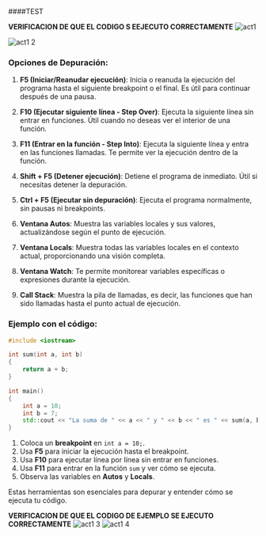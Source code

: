 ####TEST

**VERIFICACION DE QUE EL CODIGO S EEJECUTO CORRECTAMENTE**
![act1](https://github.com/user-attachments/assets/21b451b9-2c06-482a-bb70-1b8a1dd5d82a)

![act1 2](https://github.com/user-attachments/assets/be7c4e02-f721-401f-bdec-f4484b337ae8)



### Opciones de Depuración:

1. **F5 (Iniciar/Reanudar ejecución)**: Inicia o reanuda la ejecución del programa hasta el siguiente breakpoint o el final. Es útil para continuar después de una pausa.
   
2. **F10 (Ejecutar siguiente línea - Step Over)**: Ejecuta la siguiente línea sin entrar en funciones. Útil cuando no deseas ver el interior de una función.

3. **F11 (Entrar en la función - Step Into)**: Ejecuta la siguiente línea y entra en las funciones llamadas. Te permite ver la ejecución dentro de la función.

4. **Shift + F5 (Detener ejecución)**: Detiene el programa de inmediato. Útil si necesitas detener la depuración.

5. **Ctrl + F5 (Ejecutar sin depuración)**: Ejecuta el programa normalmente, sin pausas ni breakpoints.

6. **Ventana Autos**: Muestra las variables locales y sus valores, actualizándose según el punto de ejecución.

7. **Ventana Locals**: Muestra todas las variables locales en el contexto actual, proporcionando una visión completa.

8. **Ventana Watch**: Te permite monitorear variables específicas o expresiones durante la ejecución.

9. **Call Stack**: Muestra la pila de llamadas, es decir, las funciones que han sido llamadas hasta el punto actual de ejecución.

### Ejemplo con el código:

```cpp
#include <iostream>

int sum(int a, int b)
{
    return a + b;
}

int main()
{
    int a = 10;
    int b = 7;
    std::cout << "La suma de " << a << " y " << b << " es " << sum(a, b) << "\n";
}
```

1. Coloca un **breakpoint** en `int a = 10;`.
2. Usa **F5** para iniciar la ejecución hasta el breakpoint.
3. Usa **F10** para ejecutar línea por línea sin entrar en funciones. 
4. Usa **F11** para entrar en la función `sum` y ver cómo se ejecuta.
5. Observa las variables en **Autos** y **Locals**.

Estas herramientas son esenciales para depurar y entender cómo se ejecuta tu código.



**VERIFICACION DE QUE EL CODIGO  DE EJEMPLO SE EJECUTO CORRECTAMENTE**
![act1 3](https://github.com/user-attachments/assets/662fb7b5-1d0b-40d3-b34c-519ea4c55444)
![act1 4](https://github.com/user-attachments/assets/f08c4631-eb7a-49d5-9f77-f1abf5d7d20b)

